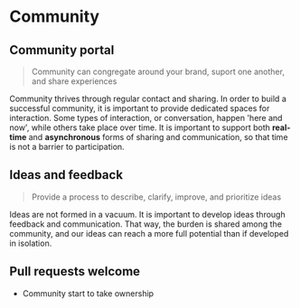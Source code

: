 # Community

## Community portal

> Community can congregate around your brand, suport one another, and share experiences

Community thrives through regular contact and sharing. In order to build a successful community, it is important to provide dedicated spaces for interaction. Some types of interaction, or conversation, happen 'here and now', while others take place over time. It is important to support both **real-time** and **asynchronous** forms of sharing and communication, so that time is not a barrier to participation.

## Ideas and feedback

> Provide a process to describe, clarify, improve, and prioritize ideas

Ideas are not formed in a vacuum. It is important to develop ideas through feedback and communication. That way, the burden is shared among the community, and our ideas can reach a more full potential than if developed in isolation.

## Pull requests welcome

* Community start to take ownership



